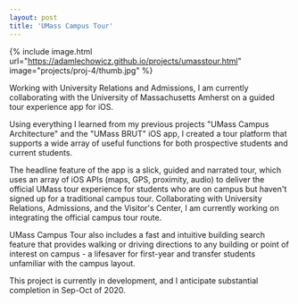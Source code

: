 ```yaml
---
layout: post
title: 'UMass Campus Tour'
---
```


{% include image.html url="https://adamlechowicz.github.io/projects/umasstour.html" image="projects/proj-4/thumb.jpg" %}

Working with University Relations and Admissions, I am currently collaborating with the University of Massachusetts Amherst on a guided tour experience app for iOS.

Using everything I learned from my previous projects "UMass Campus Architecture" and the "UMass BRUT" iOS app, I created a tour platform that supports a wide array of useful functions for both prospective students and current students.

The headline feature of the app is a slick, guided and narrated tour, which uses an array of iOS APIs (maps, GPS, proximity, audio) to deliver the official UMass tour experience for students who are on campus but haven't signed up for a traditional campus tour.  Collaborating with University Relations, Admissions, and the Visitor's Center, I am currently working on integrating the official campus tour route.

UMass Campus Tour also includes a fast and intuitive building search feature that provides walking or driving directions to any building or point of interest on campus - a lifesaver for first-year and transfer students unfamiliar with the campus layout.

This project is currently in development, and I anticipate substantial completion in Sep-Oct of 2020.

